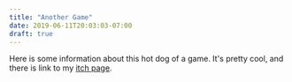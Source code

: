 ```yaml
---
title: "Another Game"
date: 2019-06-11T20:03:03-07:00
draft: true
---
```


Here is some information about this hot dog of a game. It's pretty cool, and there is link to my [itch page](https://legendaryvermin.itch.io/).
